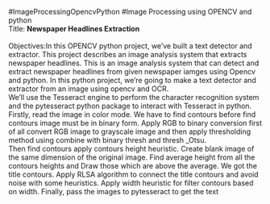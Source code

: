 
#ImageProcessingOpencvPython
#Image Processing using OPENCV and python<br>
Title: **Newspaper Headlines Extraction**<br><br>
Objectives:In this OPENCV python project, we’ve built a text detector and extractor. This project describes an image analysis system that extracts newspaper headlines.
This is an image analysis system that can detect and extract newspaper headlines from given newspaper iamges using Opencv and python. In this python project,
we’re going to make a text detector and extractor from an image 
using opencv and OCR.<br>
We’ll use the Tesseract engine to perform the character recognition system and the pytesseract python package to interact with Tesseract in python.
Firstly, read the image in color mode. We have to find contours before find contours image must be in binary form.
Apply RGB to binary conversion first of all convert RGB image to grayscale image 
and then apply thresholding method using combine with binary thresh and 
thresh _Otsu. <br>
Then find contours apply contours height heuristic. Create blank image of the same dimension of the original image. Find average height from all the contours 
heights and Draw those which are above the average. We got the title contours.
Apply RLSA algorithm to connect the title contours and avoid noise with some heuristics.
Apply width heuristic for filter contours based on width. Finally, pass the images to pytesseract to get the text<br>


